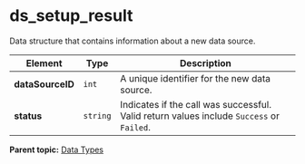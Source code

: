 # ds_setup_result

Data structure that contains information about a new data source.

|Element|Type|Description|
|-------|----|-----------|
|**dataSourceID** |`int` | A unique identifier for the new data source. |
|**status** |`string` | Indicates if the call was successful. Valid return values include `Success` or `Failed`. |

**Parent topic:** [Data Types](../data_types/c_data_types.md)

